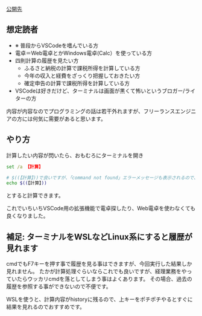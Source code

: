 [公開先](https://qiita.com/nomurasan/items/8dc303ecb9a8b4fc0cc5)

## 想定読者
- ※ 普段からVSCodeを嗜んでいる方
- 電卓＝Web電卓とかWindows電卓(Calc）を使っている方
- 四則計算の履歴を見たい方
  - ふるさと納税の計算で課税所得を計算している方
  - 今年の収入と経費をざっくり把握しておきたい方
  - 確定申告の計算で課税所得を計算している方
- VSCodeは好きだけど、ターミナルは画面が黒くて怖いというブロガー/ライターの方

内容が内容なのでプログラミングの話は若干外れますが、フリーランスエンジニアの方には何気に需要があると思います。

## やり方
計算したい内容が閃いたら、おもむろにターミナルを開き

``` cmd.bat
set /a 【計算】
```

``` wsl.sh
# $((【計算】))で良いですが、「command not found」エラーメッセージも表示されるので、echoを入れてます
echo $((【計算】))
```

とすると計算できます。

これでいちいちVSCode用の拡張機能で電卓探したり、Web電卓を使わなくても良くなりました。

## 補足: ターミナルをWSLなどLinux系にすると履歴が見れます
cmdでもF7キーを押す事で履歴を見る事はできますが、今回実行した結果しか見れません。
たかが計算処理ぐらいならこれでも良いですが、経理業務をやっていたらウッカリcmdを落としてしまう事はよくあります。
その場合、過去の履歴を参照する事ができないので不便です。

WSLを使うと、計算内容がhistoryに残るので、上キーをポチポチやるとすぐに結果を見れるのでおすすめです。
